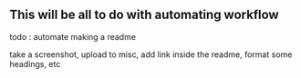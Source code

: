 ## This will be all to do with automating workflow

todo : automate making a readme

take a screenshot, upload to misc, add link inside the readme, format some headings, etc 
